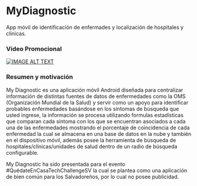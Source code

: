 # MyDiagnostic

App móvil de identificación de enfermades y localización de hospitales y clinicas.


### Video Promocional

[![IMAGE ALT TEXT](https://github.com/Tonysmarv/My_diagnostic/blob/master/preview.png)](https://youtu.be/4wkk696Zl-M "My Diagnostic Video")


### Resumen y motivación

My Diagnostic es una aplicación móvil Android diseñada para centralizar información de distintas fuentes de datos de enfermedades como la OMS (Organización Mundial de la Salud) y servir como un apoyo para identificar probables enfermedades basándose en los síntomas de búsqueda que usted ingrese, la información se procesa utilizando formulas estadísticas que comparan cada síntoma con los que se encuentran asociados a cada una de las enfermedades mostrando el porcentaje de coincidencia de cada enfermedad la cual se almacena en una base de datos en la nube y también en el dispositivo móvil, además posee la herramienta de búsqueda de hospitales/clínicas/unidades de salud dentro de un radio de búsqueda configurable.

My Diagnostic ha sido presentada para el evento #QuédateEnCasaTechChallengeSV la cual se plantea como una aplicación de bien común para los Salvadoreños, por lo cual no posee publicidad.

